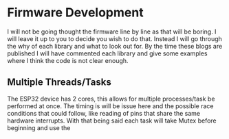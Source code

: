 # Firmware Development

I will not be going thought the firmware line by line as that will be boring.  I will leave it up to you to decide you wish to do that.  Instead I will go through the why of each library and what to look out for.  By the time these blogs are published I will have commented each library and give some examples where I think the code is not clear enough.

## Multiple Threads/Tasks

The ESP32 device has 2 cores, this allows for multiple processes/task be performed at once.  The timing is will be issue here and the possible race conditions that could follow, like reading of pins that share the same hardware interrupts. With that being said each task will take Mutex before beginning and use the 